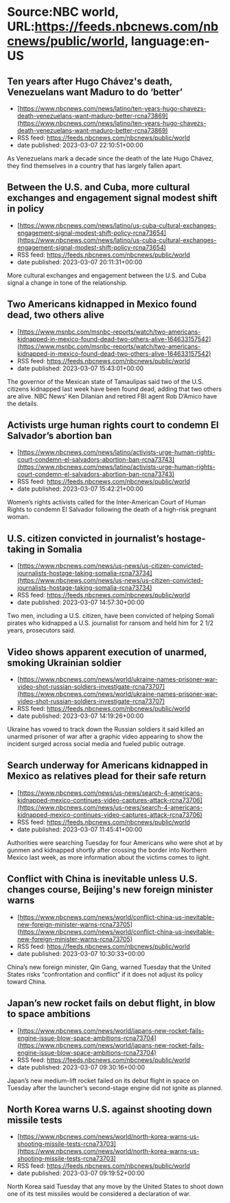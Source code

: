 # Source:NBC world, URL:https://feeds.nbcnews.com/nbcnews/public/world, language:en-US

## Ten years after Hugo Chávez's death, Venezuelans want Maduro to do ‘better’
 - [https://www.nbcnews.com/news/latino/ten-years-hugo-chavezs-death-venezuelans-want-maduro-better-rcna73869](https://www.nbcnews.com/news/latino/ten-years-hugo-chavezs-death-venezuelans-want-maduro-better-rcna73869)
 - RSS feed: https://feeds.nbcnews.com/nbcnews/public/world
 - date published: 2023-03-07 22:10:51+00:00

As Venezuelans mark a decade since the death of the late Hugo Chávez, they find themselves in a country that has largely fallen apart.

## Between the U.S. and Cuba, more cultural exchanges and engagement signal modest shift in policy
 - [https://www.nbcnews.com/news/latino/us-cuba-cultural-exchanges-engagement-signal-modest-shift-policy-rcna73654](https://www.nbcnews.com/news/latino/us-cuba-cultural-exchanges-engagement-signal-modest-shift-policy-rcna73654)
 - RSS feed: https://feeds.nbcnews.com/nbcnews/public/world
 - date published: 2023-03-07 20:11:31+00:00

More cultural exchanges and engagement between the U.S. and Cuba signal a change in tone of the relationship.

## Two Americans kidnapped in Mexico found dead, two others alive
 - [https://www.msnbc.com/msnbc-reports/watch/two-americans-kidnapped-in-mexico-found-dead-two-others-alive-164633157542](https://www.msnbc.com/msnbc-reports/watch/two-americans-kidnapped-in-mexico-found-dead-two-others-alive-164633157542)
 - RSS feed: https://feeds.nbcnews.com/nbcnews/public/world
 - date published: 2023-03-07 15:43:01+00:00

The governor of the Mexican state of Tamaulipas said two of the U.S. citizens kidnapped last week have been found dead, adding that two others are alive. NBC News’ Ken Dilanian and retired FBI agent Rob D’Amico have the details.

## Activists urge human rights court to condemn El Salvador’s abortion ban
 - [https://www.nbcnews.com/news/latino/activists-urge-human-rights-court-condemn-el-salvadors-abortion-ban-rcna73743](https://www.nbcnews.com/news/latino/activists-urge-human-rights-court-condemn-el-salvadors-abortion-ban-rcna73743)
 - RSS feed: https://feeds.nbcnews.com/nbcnews/public/world
 - date published: 2023-03-07 15:42:21+00:00

Women’s rights activists called for the Inter-American Court of Human Rights to condemn El Salvador following the death of a high-risk pregnant woman.

## U.S. citizen convicted in journalist’s hostage-taking in Somalia
 - [https://www.nbcnews.com/news/us-news/us-citizen-convicted-journalists-hostage-taking-somalia-rcna73734](https://www.nbcnews.com/news/us-news/us-citizen-convicted-journalists-hostage-taking-somalia-rcna73734)
 - RSS feed: https://feeds.nbcnews.com/nbcnews/public/world
 - date published: 2023-03-07 14:57:30+00:00

Two men, including a U.S. citizen, have been convicted of helping Somali pirates who kidnapped a U.S. journalist for ransom and held him for 2 1/2 years, prosecutors said.

## Video shows apparent execution of unarmed, smoking Ukrainian soldier
 - [https://www.nbcnews.com/news/world/ukraine-names-prisoner-war-video-shot-russian-soldiers-investigate-rcna73707](https://www.nbcnews.com/news/world/ukraine-names-prisoner-war-video-shot-russian-soldiers-investigate-rcna73707)
 - RSS feed: https://feeds.nbcnews.com/nbcnews/public/world
 - date published: 2023-03-07 14:19:26+00:00

Ukraine has vowed to track down the Russian soldiers it said killed an unarmed prisoner of war after a graphic video appearing to show the incident surged across social media and fueled public outrage.

## Search underway for Americans kidnapped in Mexico as relatives plead for their safe return
 - [https://www.nbcnews.com/news/us-news/search-4-americans-kidnapped-mexico-continues-video-captures-attack-rcna73706](https://www.nbcnews.com/news/us-news/search-4-americans-kidnapped-mexico-continues-video-captures-attack-rcna73706)
 - RSS feed: https://feeds.nbcnews.com/nbcnews/public/world
 - date published: 2023-03-07 11:45:41+00:00

Authorities were searching Tuesday for four Americans who were shot at by gunmen and kidnapped shortly after crossing the border into Northern Mexico last week, as more information about the victims comes to light.

## Conflict with China is inevitable unless U.S. changes course, Beijing's new foreign minister warns
 - [https://www.nbcnews.com/news/world/conflict-china-us-inevitable-new-foreign-minister-warns-rcna73705](https://www.nbcnews.com/news/world/conflict-china-us-inevitable-new-foreign-minister-warns-rcna73705)
 - RSS feed: https://feeds.nbcnews.com/nbcnews/public/world
 - date published: 2023-03-07 10:30:33+00:00

China’s new foreign minister, Qin Gang, warned Tuesday that the United States risks “confrontation and conflict” if it does not adjust its policy toward China.

## Japan’s new rocket fails on debut flight, in blow to space ambitions
 - [https://www.nbcnews.com/news/world/japans-new-rocket-fails-engine-issue-blow-space-ambitions-rcna73704](https://www.nbcnews.com/news/world/japans-new-rocket-fails-engine-issue-blow-space-ambitions-rcna73704)
 - RSS feed: https://feeds.nbcnews.com/nbcnews/public/world
 - date published: 2023-03-07 09:30:16+00:00

Japan’s new medium-lift rocket failed on its debut flight in space on Tuesday after the launcher’s second-stage engine did not ignite as planned.

## North Korea warns U.S. against shooting down missile tests
 - [https://www.nbcnews.com/news/world/north-korea-warns-us-shooting-missile-tests-rcna73703](https://www.nbcnews.com/news/world/north-korea-warns-us-shooting-missile-tests-rcna73703)
 - RSS feed: https://feeds.nbcnews.com/nbcnews/public/world
 - date published: 2023-03-07 09:19:52+00:00

North Korea said Tuesday that any move by the United States to shoot down one of its test missiles would be considered a declaration of war.

